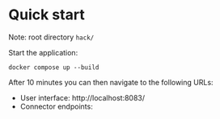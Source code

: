 # Quick start

Note: root directory `hack/`

Start the application:
```
docker compose up --build
```

After 10 minutes you can then navigate to the following URLs:
* User interface: http://localhost:8083/
* Connector endpoints: 
